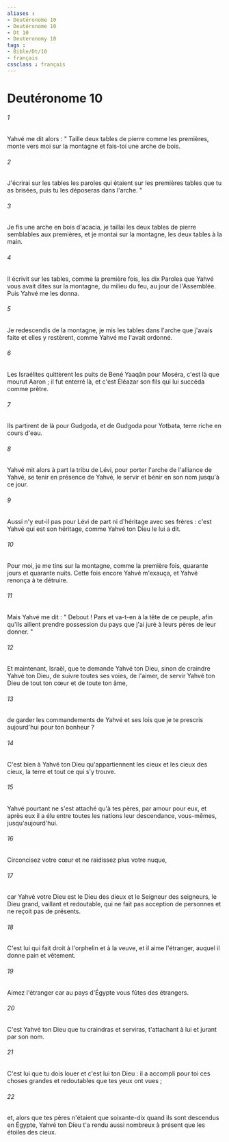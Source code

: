 ```yaml
---
aliases : 
- Deutéronome 10
- Deutéronome 10
- Dt 10
- Deuteronomy 10
tags : 
- Bible/Dt/10
- français
cssclass : français
---
```


# Deutéronome 10

###### 1
Yahvé me dit alors : " Taille deux tables de pierre comme les premières, monte vers moi sur la montagne et fais-toi une arche de bois. 
###### 2
J'écrirai sur les tables les paroles qui étaient sur les premières tables que tu as brisées, puis tu les déposeras dans l'arche. " 
###### 3
Je fis une arche en bois d'acacia, je taillai les deux tables de pierre semblables aux premières, et je montai sur la montagne, les deux tables à la main. 
###### 4
Il écrivit sur les tables, comme la première fois, les dix Paroles que Yahvé vous avait dites sur la montagne, du milieu du feu, au jour de l'Assemblée. Puis Yahvé me les donna. 
###### 5
Je redescendis de la montagne, je mis les tables dans l'arche que j'avais faite et elles y restèrent, comme Yahvé me l'avait ordonné. 
###### 6
Les Israélites quittèrent les puits de Bené Yaaqân pour Moséra, c'est là que mourut Aaron ; il fut enterré là, et c'est Éléazar son fils qui lui succéda comme prêtre. 
###### 7
Ils partirent de là pour Gudgoda, et de Gudgoda pour Yotbata, terre riche en cours d'eau. 
###### 8
Yahvé mit alors à part la tribu de Lévi, pour porter l'arche de l'alliance de Yahvé, se tenir en présence de Yahvé, le servir et bénir en son nom jusqu'à ce jour. 
###### 9
Aussi n'y eut-il pas pour Lévi de part ni d'héritage avec ses frères : c'est Yahvé qui est son héritage, comme Yahvé ton Dieu le lui a dit. 
###### 10
Pour moi, je me tins sur la montagne, comme la première fois, quarante jours et quarante nuits. Cette fois encore Yahvé m'exauça, et Yahvé renonça à te détruire. 
###### 11
Mais Yahvé me dit : " Debout ! Pars et va-t-en à la tête de ce peuple, afin qu'ils aillent prendre possession du pays que j'ai juré à leurs pères de leur donner. "
###### 12
Et maintenant, Israël, que te demande Yahvé ton Dieu, sinon de craindre Yahvé ton Dieu, de suivre toutes ses voies, de l'aimer, de servir Yahvé ton Dieu de tout ton cœur et de toute ton âme, 
###### 13
de garder les commandements de Yahvé et ses lois que je te prescris aujourd'hui pour ton bonheur ? 
###### 14
C'est bien à Yahvé ton Dieu qu'appartiennent les cieux et les cieux des cieux, la terre et tout ce qui s'y trouve. 
###### 15
Yahvé pourtant ne s'est attaché qu'à tes pères, par amour pour eux, et après eux il a élu entre toutes les nations leur descendance, vous-mêmes, jusqu'aujourd'hui. 
###### 16
Circoncisez votre cœur et ne raidissez plus votre nuque, 
###### 17
car Yahvé votre Dieu est le Dieu des dieux et le Seigneur des seigneurs, le Dieu grand, vaillant et redoutable, qui ne fait pas acception de personnes et ne reçoit pas de présents. 
###### 18
C'est lui qui fait droit à l'orphelin et à la veuve, et il aime l'étranger, auquel il donne pain et vêtement. 
###### 19
Aimez l'étranger car au pays d'Égypte vous fûtes des étrangers. 
###### 20
C'est Yahvé ton Dieu que tu craindras et serviras, t'attachant à lui et jurant par son nom. 
###### 21
C'est lui que tu dois louer et c'est lui ton Dieu : il a accompli pour toi ces choses grandes et redoutables que tes yeux ont vues ; 
###### 22
et, alors que tes pères n'étaient que soixante-dix quand ils sont descendus en Égypte, Yahvé ton Dieu t'a rendu aussi nombreux à présent que les étoiles des cieux. 

